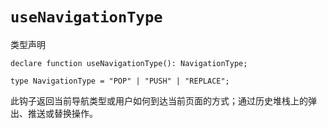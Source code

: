 # `useNavigationType`

类型声明

```tsx
declare function useNavigationType(): NavigationType;

type NavigationType = "POP" | "PUSH" | "REPLACE";
```

此钩子返回当前导航类型或用户如何到达当前页面的方式；通过历史堆栈上的弹出、推送或替换操作。